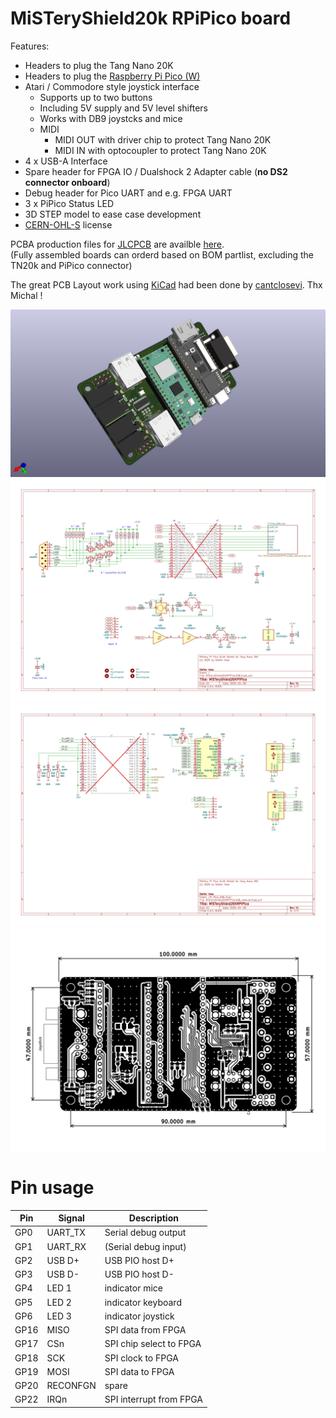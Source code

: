 # MiSTeryShield20k RPiPico board

Features:

* Headers to plug the Tang Nano 20K
* Headers to plug the [Raspberry Pi Pico (W)](https://www.raspberrypi.com/products/raspberry-pi-pico)
* Atari / Commodore style joystick interface
  * Supports up to two buttons
  * Including 5V supply and 5V level shifters
  * Works with DB9 joystcks and mice
  * MIDI
    * MIDI OUT with driver chip to protect Tang Nano 20K
    * MIDI IN with optocoupler to protect Tang Nano 20K
* 4 x USB-A Interface
* Spare header for FPGA IO / Dualshock 2 Adapter cable (**no DS2 connector onboard**)
* Debug header for Pico UART and e.g. FPGA UART
* 3 x PiPico Status LED
* 3D STEP model to ease case development
* [CERN-OHL-S](https://cern-ohl.web.cern.ch/home) license

PCBA production files for [JLCPCB](https://jlcpcb.com) are availble [here](production).  
(Fully assembled boards can orderd based on BOM partlist, excluding the TN20k and PiPico connector)  

The great PCB Layout work using [KiCad](https://www.kicad.org) had been done by [cantclosevi](https://github.com/cantclosevi). Thx Michal !

![RRPiPico](pico.png)
![PNG](MiSTeryShield20kRPiPico-1.png)<br>
![PNG](MiSTeryShield20kRPiPico-2.png)<br>
![PNG](MiSTeryShield20kRPiPico-brd.png)<br>

# Pin usage

| Pin  | Signal | Description            |
|------|--------|------------------------|
| GP0  | UART_TX| Serial debug output    |
| GP1  | UART_RX| (Serial debug input)   |
| GP2  | USB D+ | USB PIO host D+        |
| GP3  | USB D- | USB PIO host D-        |
| GP4  | LED 1  | indicator mice         |
| GP5  | LED 2  | indicator keyboard     |
| GP6  | LED 3  | indicator joystick     |
| GP16 | MISO   | SPI data from FPGA     |
| GP17 | CSn    | SPI chip select to FPGA|
| GP18 | SCK    | SPI clock to FPGA      |
| GP19 | MOSI   | SPI data to FPGA       |
| GP20 |RECONFGN| spare                  |
| GP22 | IRQn   | SPI interrupt from FPGA|

